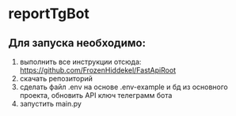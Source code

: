 # reportTgBot

## Для запуска необходимо:
1) выполнить все инструкции отсюда: https://github.com/FrozenHiddekel/FastApiRoot
2) скачать репозиторий 
3) сделать файл .env на основе .env-example и бд из основного проекта, обновить API ключ телеграмм бота
4) запустить main.py
